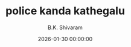 ---
layout: book-review
date: 2026-01-30 00:00:00
title: police kanda kathegalu
author: B.K. Shivaram
cover: assets/img/book_covers/police_kanda_kathegalu.jpg
olid:  # use Open Library ID to fetch cover (if no `cover` is provided)
isbn:  # use ISBN to fetch cover (if no `olid` is provided, dashes are optional)
categories: Crime Karnataka
tags: yet-to-start
started: 2026-01-01
finished: 2026-02-28
released: 2012
status: interested
---